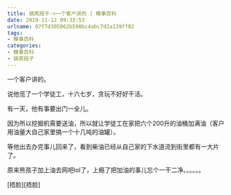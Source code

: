 ```yaml
---
title: 搞笑段子->一个客户讲的 | 糗事百科
date: 2019-11-12 09:33:53
urlname: 07f7d305062b590bc4abc7d2a139ff02
tags: 
- 糗事百科
categories:
- 糗事百科
- 搞笑段子
---
```

一个客户讲的。

说他觅了一个学徒工，十六七岁，贪玩不好好干活。

有一天，他有事要出门一全儿。

因为所以挖掘机需要送油，所以就让学徒工在家把六个200升的油桶加满油（客户用油量大自己家里搞一个十几吨的油罐）。

等他出去办完事儿回来了，看到柴油已经从自己家的下水道流到街里都有一大片了。

原来熊孩子加上油去网吧lol了，上瘾了把加油的事儿忘个一干二净。。。。。。

[捂脸][捂脸]


